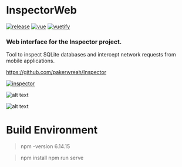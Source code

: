 # InspectorWeb
[![release](https://img.shields.io/github/v/release/pakerwreah/InspectorWeb)](https://github.com/pakerwreah/InspectorWeb/releases/latest)
[![vue](https://img.shields.io/badge/Vue.js-2.6-brightgreen.svg?logo=vue.js)](https://vuejs.org)
[![vuetify](https://img.shields.io/badge/Vuetify-2.1-4695EF.svg?logo=vuetify&logoColor=5cbbf6)](https://vuetifyjs.com)

### Web interface for the Inspector project.

Tool to inspect SQLite databases and intercept network requests from mobile applications.

https://github.com/pakerwreah/Inspector

[![inspector](https://img.shields.io/github/v/release/pakerwreah/Inspector?label=Inspector)](https://github.com/pakerwreah/Inspector/releases/latest)

![alt text](screenshots/database.png "Database")

![alt text](screenshots/network.png "Network")

# Build Environment

> npm -version
> 6.14.15

> npm install
> npm run serve